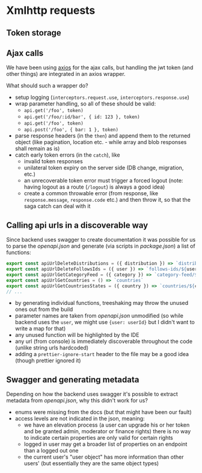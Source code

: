 # Xmlhttp requests

## Token storage

## Ajax calls

We have been using [axios](https://github.com/axios/axios) for the ajax calls, but handling the jwt token (and other things) are integrated in an axios wrapper.

What should such a wrapper do?

- setup logging (`interceptors.request.use`, `interceptors.response.use`)
- wrap parameter handling, so all of these should be valid:
  - `api.get('/foo', token)`
  - `api.get('/foo/:id/bar', { id: 123 }, token)`
  - `api.get('/foo', token)`
  - `api.post('/foo', { bar: 1 }, token)`
- parse response headers (in the `then`) and append them to the returned object
  (like pagination, location etc. - while array and blob responses shall remain as is)
- catch early token errors (in the `catch`), like
  - invalid token responses
  - unilateral token expiry on the server side (DB change, migration, etc.)
  - an unrecoverable token error must trigger a forced logout
    (note: having logout as a route (`/logout`) is always a good idea)
  - create a common throwable error (from response,
    like `response.message`, `response.code` etc.) and then throw it, so that
    the saga catch can deal with it

## Calling api urls in a discoverable way

Since backend uses swagger to create documentation it was possible for us to parse the _openapi.json_ and generate (via scripts in _package.json_) a list of functions:

```ts
export const apiUrlDeleteDistributions = ({ distribution }) => `distributions/${distribution}`
export const apiUrlDeleteFollowsIds = ({ user }) => `follows-ids/${user}`
export const apiUrlGetCategoryFeed = ({ category }) => `category-feed/${category}`
export const apiUrlGetCountries = () => `countries`
export const apiUrlGetCountriesStates = ({ country }) => `countries/${country}/states`
// ...
```

- by generating individual functions, treeshaking may throw the unused ones out from the build
- parameter names are taken from _openapi.json_ unmodified (so while backend uses the `user`, we might use `{user: userId}` but I didn't want to write a map for that)
- any unused function will be highlighted by the IDE
- any url (from console) is immediately discoverable throughout the code (unlike string urls hardcoded)
- adding a `prettier-ignore-start` header to the file may be a good idea (though prettier ignored it)

## Swagger and generating metadata

Depending on how the backend uses swagger it's possible to extract metadata from _openapi.json_, why this didn't work for us?

- enums were missing from the docs (but that might have been our fault)
- access levels are not indicated in the json, meaning:
  - we have an elevation process (a user can upgrade his or her token and be granted admin, moderator or finance rights)
    there is no way to indicate certain properties are only valid for certain rights
  - logged in user may get a broader list of properties on an endpoint than a logged out one
  - the current user's "user object" has more information than other users' (but essentially they are the same object types)
